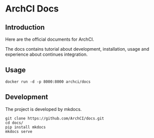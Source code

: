 # ArchCI Docs

## Introduction

Here are the official documents for ArchCI.

The docs contains tutorial about development, installation, usage and experience about continues integration.

## Usage

```
docker run -d -p 8000:8000 archci/docs
```

## Development

The project is developed by mkdocs.

```
git clone https://github.com/ArchCI/docs.git
cd docs/
pip install mkdocs
mkdocs serve
```

